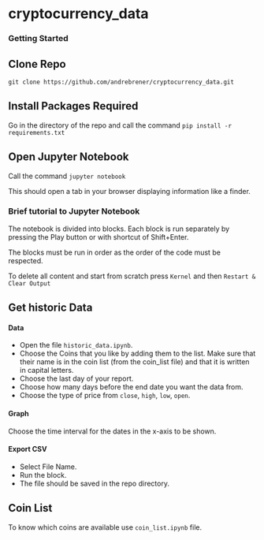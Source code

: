 # cryptocurrency_data

### Getting Started

## Clone Repo

`git clone https://github.com/andrebrener/cryptocurrency_data.git`

## Install Packages Required

Go in the directory of the repo and call the command
`pip install -r requirements.txt`

## Open Jupyter Notebook

Call the command `jupyter notebook`

This should open a tab in your browser displaying information like a finder.

### Brief tutorial to Jupyter Notebook

The notebook is divided into blocks. Each block is run separately by pressing the Play button or with shortcut of Shift+Enter.

The blocks must be run in order as the order of the code must be respected.

To delete all content and start from scratch press `Kernel` and then `Restart & Clear Output`

## Get historic Data

#### Data

- Open the file `historic_data.ipynb`.
- Choose the Coins that you like by adding them to the list. Make sure that their name is in the coin list (from the coin_list file) and that it is written in capital letters.
- Choose the last day of your report.
- Choose how many days before the end date you want the data from.
- Choose the type of price from `close`, `high`, `low`, `open`.

#### Graph
Choose the time interval for the dates in the x-axis to be shown.

#### Export CSV
- Select File Name.
- Run the block.
- The file should be saved in the repo directory.

## Coin List

To know which coins are available use `coin_list.ipynb` file.
